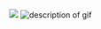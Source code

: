 <img src=”https://www.sukudoanalytica.com/wp-content/uploads/2020/08/home-gif.gif”/> 
<img src="https://www.sukudoanalytica.com/wp-content/uploads/2020/08/home-gif.gif" alt="description of gif" /> 
